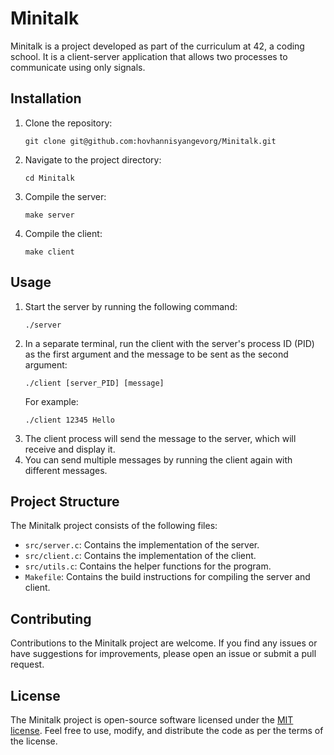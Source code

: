 <!DOCTYPE html>
<html>
<head>
  <meta charset="UTF-8">
</head>
<body>
  <h1>Minitalk</h1>
  <p>Minitalk is a project developed as part of the curriculum at 42, a coding school. It is a client-server application that allows two processes to communicate using only signals.</p>
  <h2>Installation</h2>
  <ol>
    <li>Clone the repository:</li>
    <pre><code>git clone git@github.com:hovhannisyangevorg/Minitalk.git</code></pre>
<li>Navigate to the project directory:</li>
<pre><code>cd Minitalk</code></pre>

<li>Compile the server:</li>
<pre><code>make server</code></pre>

<li>Compile the client:</li>
<pre><code>make client</code></pre>
  </ol>
  <h2>Usage</h2>
  <ol>
    <li>Start the server by running the following command:</li>
    <pre><code>./server</code></pre>
<li>In a separate terminal, run the client with the server's process ID (PID) as the first argument and the message to be sent as the second argument:</li>
<pre><code>./client [server_PID] [message]</code></pre>

<p>For example:</p>
<pre><code>./client 12345 Hello</code></pre>

<li>The client process will send the message to the server, which will receive and display it.</li>

<li>You can send multiple messages by running the client again with different messages.</li>
  </ol>
  <h2>Project Structure</h2>
  <p>The Minitalk project consists of the following files:</p>
  <ul>
    <li><code>src/server.c</code>: Contains the implementation of the server.</li>
    <li><code>src/client.c</code>: Contains the implementation of the client.</li>
    <li><code>src/utils.c</code>: Contains the helper functions for the program.</li>
    <li><code>Makefile</code>: Contains the build instructions for compiling the server and client.</li>
  </ul>
  <h2>Contributing</h2>
  <p>Contributions to the Minitalk project are welcome. If you find any issues or have suggestions for improvements, please open an issue or submit a pull request.</p>
  <h2>License</h2>
  <p>The Minitalk project is open-source software licensed under the <a href="LICENSE">MIT license</a>. Feel free to use, modify, and distribute the code as per the terms of the license.</p>
</body>
</html>
